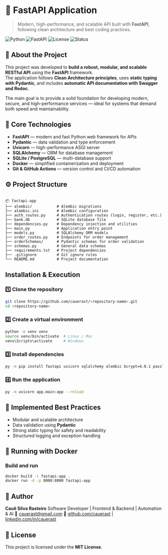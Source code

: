 # 🚀 FastAPI Application

> Modern, high-performance, and scalable API built with **FastAPI**, following clean architecture and best coding practices.

![Python](https://img.shields.io/badge/Python-3.11+-blue.svg?style=flat-square&logo=python)
![FastAPI](https://img.shields.io/badge/FastAPI-0.110+-009688.svg?style=flat-square&logo=fastapi)
![License](https://img.shields.io/badge/license-MIT-green.svg?style=flat-square)
![Status](https://img.shields.io/badge/status-Active-success.svg?style=flat-square)



## 📘 About the Project

This project was developed to **build a robust, modular, and scalable RESTful API** using the **FastAPI** framework.  
The application follows **Clean Architecture principles**, uses **static typing with Pydantic**, and includes **automatic API documentation with Swagger and Redoc**.

The main goal is to provide a solid foundation for developing modern, secure, and high-performance services — ideal for systems that demand both speed and maintainability.



## 🧠 Core Technologies

- **FastAPI** — modern and fast Python web framework for APIs  
- **Pydantic** — data validation and type enforcement  
- **Uvicorn** — high-performance ASGI server  
- **SQLAlchemy** — ORM for database management  
- **SQLite / PostgreSQL** — multi-database support  
- **Docker** — simplified containerization and deployment  
- **Git & GitHub Actions** — version control and CI/CD automation  



## ⚙️ Project Structure

```

📦 fastapi-app
├── alembic/           # Alembic migrations
├── alembic.ini        # Alembic configuration
├── auth_routes.py     # Authentication routes (login, register, etc.)
├── bank.db            # SQLite database file
├── dependencies.py    # Dependency injection and utilities
├── main.py            # Application entry point
├── models.py          # SQLAlchemy ORM models
├── order_routes.py    # Endpoints for order management
├── orderSchemas/      # Pydantic schemas for order validation
├── schemas.py         # General data schemas
├── requirements.txt   # Project dependencies
├── .gitignore         # Git ignore rules
└── README.md          # Project documentation

````



## Installation & Execution

### 1️⃣ Clone the repository

```bash
git clone https://github.com/cauerast/<repository-name>.git
cd <repository-name>
````

### 2️⃣ Create a virtual environment

```bash
python -m venv venv
source venv/bin/activate  # Linux / Mac
venv\Scripts\activate     # Windows
```

### 3️⃣ Install dependencies

```bash
py -m pip install fastapi uvicorn sqlalchemy alembic bcrypt=4.0.1 passlib[bcrypt] python-jose[cryptography] python-dotenv python-multipart 
```

### 4️⃣ Run the application

```bash
py -m uvicorn app.main:app --reload
```



## 🧱 Implemented Best Practices

* Modular and scalable architecture
* Data validation using **Pydantic**
* Strong static typing for safety and readability
* Structured logging and exception handling



## 🐳 Running with Docker

### Build and run

```bash
docker build -t fastapi-app .
docker run -d -p 8000:8000 fastapi-app
```



## 🧠 Author

**Cauê Silva Rasteiro**
Software Developer | Frontend & Backend | Automation & AI
📧 [cauerast@gmail.com](mailto:cauerast@gmail.com)
🔗 [github.com/cauerast](https://github.com/cauerast) | [linkedin.com/in/cauerast](https://www.linkedin.com/in/cauerast/)



## 📜 License

This project is licensed under the **MIT License**.
